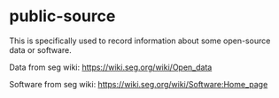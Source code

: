 # public-source
This is specifically used to record information about some open-source data or software.

Data from seg wiki: https://wiki.seg.org/wiki/Open_data 

Software from seg wiki: https://wiki.seg.org/wiki/Software:Home_page
